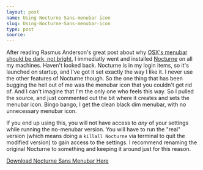 ```yaml
---
layout: post
name: Using Nocturne Sans-menubar icon
slug: Using-Nocturne-Sans-menubar-icon
type: post
source:
---
```


After reading Rasmus Anderson's great post about why [OSX's menubar should be dark, not bright][rsms-menubar], I immediatly went and installed [Nocturne] on all my machines. Haven't looked back. Nocturne is in my login items, so it's launched on startup, and I've got it set exactly the way I like it. I never use the other features of Nocturne though. So the one thing that has been bugging the hell out of me was the menubar icon that you couldn't get rid of. And I can't imagine that I'm the only one who feels this way. So I pulled the source, and just commented out the bit where it creates and sets the menubar icon. Bingo bango, I get the clean black dim menubar, with no unnecessary menubar icon.

If you end up using this, you will not have access to _any_ of your settings while running the no-menubar version. You will have to run the "real" version (which means doing a `killall Nocturne` via terminal to quit the modified version) to gain access to the settings. I recommend renaming the original Nocturne to something and keeping it around just for this reason.

[Download Nocturne Sans Menubar Here](/files/Nocturne-no_menu.zip)

[Nocturne]: http://code.google.com/p/blacktree-nocturne/
[rsms-menubar]: http://rsms.me/2011/02/06/osx-menubar-should-be-dark.html